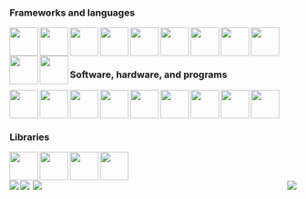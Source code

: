 <div>
  <div>
  
  ### Frameworks and languages
  <img align="left" width="50px" src="https://cdn.jsdelivr.net/gh/devicons/devicon/icons/angularjs/angularjs-original.svg" />
  <img align="left" width="50px" src="https://cdn.jsdelivr.net/gh/devicons/devicon@latest/icons/dotnetcore/dotnetcore-original.svg" />
  <img align="left" width="50px" src="https://cdn.jsdelivr.net/gh/devicons/devicon@latest/icons/bootstrap/bootstrap-original.svg" />
  <img align="left" width="50px" src="https://cdn.jsdelivr.net/gh/devicons/devicon/icons/csharp/csharp-original.svg" />
  <img align="left" width="50px" src="https://cdn.jsdelivr.net/gh/devicons/devicon/icons/java/java-original.svg" />
  <img align="left" width="50px" src="https://cdn.jsdelivr.net/gh/devicons/devicon/icons/python/python-original.svg" />
  <img align="left" width="50px" src="https://cdn.jsdelivr.net/gh/devicons/devicon@latest/icons/typescript/typescript-original.svg" />
  <img align="left" width="50px" src="https://cdn.jsdelivr.net/gh/devicons/devicon/icons/javascript/javascript-original.svg" />
  <img align="left" width="50px" src="https://cdn.jsdelivr.net/gh/devicons/devicon/icons/html5/html5-original.svg" />
  <img align="left" width="50px" src="https://cdn.jsdelivr.net/gh/devicons/devicon/icons/css3/css3-original.svg" />
  <img align="left" width="50px" src="https://cdn.jsdelivr.net/gh/devicons/devicon/icons/sass/sass-original.svg" />
  <br />
  <br />
  
  </div>
  
  #
  
  <div>
  
  ### Software, hardware, and programs
  <img align="left" width="50px" src="https://cdn.jsdelivr.net/gh/devicons/devicon@latest/icons/vscode/vscode-original.svg" />
  <img align="left" width="50px" src="https://cdn.jsdelivr.net/gh/devicons/devicon@latest/icons/visualstudio/visualstudio-original.svg" />
  <img align="left" width="50px" src="https://cdn.jsdelivr.net/gh/devicons/devicon/icons/jetbrains/jetbrains-original.svg" />
  <img align="left" width="50px" src="https://cdn.jsdelivr.net/gh/devicons/devicon@latest/icons/github/github-original.svg" />
  <img align="left" width="50px" src="https://cdn.jsdelivr.net/gh/devicons/devicon/icons/git/git-original.svg" />
  <img align="left" width="50px" src="https://cdn.jsdelivr.net/gh/devicons/devicon/icons/gitlab/gitlab-original.svg" />
  <img align="left" width="50px" src="https://cdn.jsdelivr.net/gh/devicons/devicon@latest/icons/bash/bash-original.svg" />
  <img align="left" width="50px" src="https://cdn.jsdelivr.net/gh/devicons/devicon@latest/icons/putty/putty-original.svg" />
  <img align="left" width="50px" src="https://cdn.jsdelivr.net/gh/devicons/devicon@latest/icons/raspberrypi/raspberrypi-original.svg" />
  <br />
  <br />
  
  </div>

  #
  
  ### Libraries
  
  <img align="left" width="50px" src="https://cdn.jsdelivr.net/gh/devicons/devicon@latest/icons/angularmaterial/angularmaterial-original.svg" />
  <img align="left" width="50px" src="https://cdn.jsdelivr.net/gh/devicons/devicon@latest/icons/rxjs/rxjs-original.svg" />
  <img align="left" width="50px" src="https://cdn.jsdelivr.net/gh/devicons/devicon@latest/icons/jquery/jquery-plain-wordmark.svg" />
  <img align="left" width="50px" src="https://cdn.jsdelivr.net/gh/devicons/devicon@latest/icons/discordjs/discordjs-original.svg" />
  <br />
  <br />
  
  </div>

  <br/>

  <div>
    <img align="left" src="https://github-readme-stats.vercel.app/api/top-langs/?username=Jocelyn409&theme=transparent&layout=donut&hide_border=true&hide=Javascript,CSS,HTML,Racket,Makefile&custom_title=Most&nbsp;Used&nbsp;Languages" />
    <img align="right" src="https://github-readme-stats.vercel.app/api/top-langs/?username=Jocelyn409&theme=transparent&layout=donut&hide_border=true&hide=Java,Python,C,Racket,Makefile,c%23&custom_title=Most&nbsp;Used&nbsp;Web&nbsp;Languages" />
  </div>
  
  <div style="display: flex; flex-direction: row;">
    <a href="https://github.com/Jocelyn409/Assembly-Compiler"><img align="left" src="https://github-readme-stats.vercel.app/api/pin/?username=Jocelyn409&repo=Assembly-Compiler&theme=transparent&border_color=30363d" /></a>
    <a href="https://github.com/Jocelyn409/Shank-Interpreter"><img align="right" src="https://github-readme-stats.vercel.app/api/pin/?username=Jocelyn409&repo=Shank-Interpreter&theme=transparent&border_color=30363d" /></a>
  </div>
  
</div>
